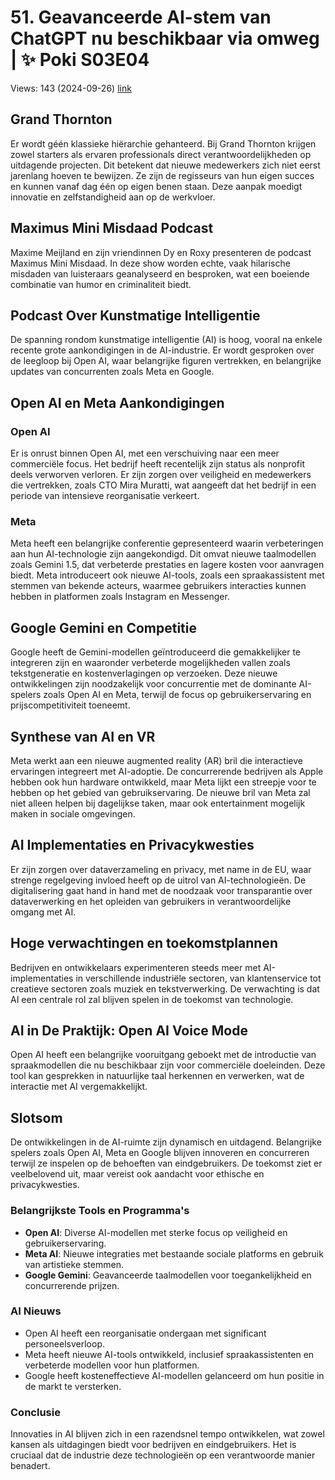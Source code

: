 # 51. Geavanceerde AI-stem van ChatGPT nu beschikbaar via omweg | ✨ Poki S03E04
Views: 143 (2024-09-26) [link](https://www.youtube.com/watch?v=ujCsmm4DvNc)


 ## Grand Thornton

Er wordt géén klassieke hiërarchie gehanteerd. Bij Grand Thornton krijgen zowel starters als ervaren professionals direct verantwoordelijkheden op uitdagende projecten. Dit betekent dat nieuwe medewerkers zich niet eerst jarenlang hoeven te bewijzen. Ze zijn de regisseurs van hun eigen succes en kunnen vanaf dag één op eigen benen staan. Deze aanpak moedigt innovatie en zelfstandigheid aan op de werkvloer.

## Maximus Mini Misdaad Podcast 

Maxime Meijland en zijn vriendinnen Dy en Roxy presenteren de podcast Maximus Mini Misdaad. In deze show worden echte, vaak hilarische misdaden van luisteraars geanalyseerd en besproken, wat een boeiende combinatie van humor en criminaliteit biedt. 

## Podcast Over Kunstmatige Intelligentie 

De spanning rondom kunstmatige intelligentie (AI) is hoog, vooral na enkele recente grote aankondigingen in de AI-industrie. Er wordt gesproken over de leegloop bij Open AI, waar belangrijke figuren vertrekken, en belangrijke updates van concurrenten zoals Meta en Google.

## Open AI en Meta Aankondigingen

### Open AI
Er is onrust binnen Open AI, met een verschuiving naar een meer commerciële focus. Het bedrijf heeft recentelijk zijn status als nonprofit deels verworven verloren. Er zijn zorgen over veiligheid en medewerkers die vertrekken, zoals CTO Mira Muratti, wat aangeeft dat het bedrijf in een periode van intensieve reorganisatie verkeert.

### Meta
Meta heeft een belangrijke conferentie gepresenteerd waarin verbeteringen aan hun AI-technologie zijn aangekondigd. Dit omvat nieuwe taalmodellen zoals Gemini 1.5, dat verbeterde prestaties en lagere kosten voor aanvragen biedt. Meta introduceert ook nieuwe AI-tools, zoals een spraakassistent met stemmen van bekende acteurs, waarmee gebruikers interacties kunnen hebben in platformen zoals Instagram en Messenger.

## Google Gemini en Competitie
Google heeft de Gemini-modellen geïntroduceerd die gemakkelijker te integreren zijn en waaronder verbeterde mogelijkheden vallen zoals tekstgeneratie en kostenverlagingen op verzoeken. Deze nieuwe ontwikkelingen zijn noodzakelijk voor concurrentie met de dominante AI-spelers zoals Open AI en Meta, terwijl de focus op gebruikerservaring en prijscompetitiviteit toeneemt.

## Synthese van AI en VR

Meta werkt aan een nieuwe augmented reality (AR) bril die interactieve ervaringen integreert met AI-adoptie. De concurrerende bedrijven als Apple hebben ook hun hardware ontwikkeld, maar Meta lijkt een streepje voor te hebben op het gebied van gebruikservaring. De nieuwe bril van Meta zal niet alleen helpen bij dagelijkse taken, maar ook entertainment mogelijk maken in sociale omgevingen.

## AI Implementaties en Privacykwesties
Er zijn zorgen over dataverzameling en privacy, met name in de EU, waar strenge regelgeving invloed heeft op de uitrol van AI-technologieën. De digitalisering gaat hand in hand met de noodzaak voor transparantie over dataverwerking en het opleiden van gebruikers in verantwoordelijke omgang met AI.

## Hoge verwachtingen en toekomstplannen
Bedrijven en ontwikkelaars experimenteren steeds meer met AI-implementaties in verschillende industriële sectoren, van klantenservice tot creatieve sectoren zoals muziek en tekstverwerking. De verwachting is dat AI een centrale rol zal blijven spelen in de toekomst van technologie.

## AI in De Praktijk: Open AI Voice Mode
Open AI heeft een belangrijke vooruitgang geboekt met de introductie van spraakmodellen die nu beschikbaar zijn voor commerciële doeleinden. Deze tool kan gesprekken in natuurlijke taal herkennen en verwerken, wat de interactie met AI vergemakkelijkt.

## Slotsom
De ontwikkelingen in de AI-ruimte zijn dynamisch en uitdagend. Belangrijke spelers zoals Open AI, Meta en Google blijven innoveren en concurreren terwijl ze inspelen op de behoeften van eindgebruikers. De toekomst ziet er veelbelovend uit, maar vereist ook aandacht voor ethische en privacykwesties.

### Belangrijkste Tools en Programma's
- **Open AI**: Diverse AI-modellen met sterke focus op veiligheid en gebruikerservaring.
- **Meta AI**: Nieuwe integraties met bestaande sociale platforms en gebruik van artistieke stemmen.
- **Google Gemini**: Geavanceerde taalmodellen voor toegankelijkheid en concurrerende prijzen.

### AI Nieuws
- Open AI heeft een reorganisatie ondergaan met significant personeelsverloop.
- Meta heeft nieuwe AI-tools ontwikkeld, inclusief spraakassistenten en verbeterde modellen voor hun platformen.
- Google heeft kosteneffectieve AI-modellen gelanceerd om hun positie in de markt te versterken.

### Conclusie
Innovaties in AI blijven zich in een razendsnel tempo ontwikkelen, wat zowel kansen als uitdagingen biedt voor bedrijven en eindgebruikers. Het is cruciaal dat de industrie deze technologieën op een verantwoorde manier benadert.
